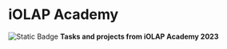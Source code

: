 # iOLAP Academy
![Static Badge](https://img.shields.io/badge/Python-3.9-version)
**Tasks and projects from iOLAP Academy 2023**
